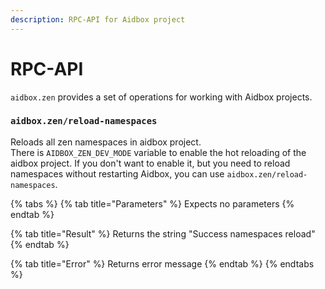 ```yaml
---
description: RPC-API for Aidbox project
---
```


# RPC-API

`aidbox.zen` provides a set of operations for working with Aidbox projects.

### `aidbox.zen/reload-namespaces`

Reloads all zen namespaces in aidbox project. \
There is `AIDBOX_ZEN_DEV_MODE` variable to enable the hot reloading of the aidbox project. 
If you don't want to enable it, but you need to reload namespaces without restarting Aidbox, you can use `aidbox.zen/reload-namespaces`.

{% tabs %}
{% tab title="Parameters" %}
Expects no parameters
{% endtab %}

{% tab title="Result" %}
Returns the string "Success namespaces reload"
{% endtab %}

{% tab title="Error" %}
Returns error message
{% endtab %}
{% endtabs %}
